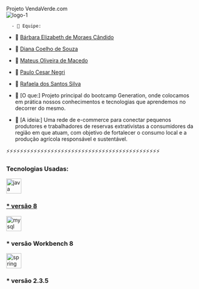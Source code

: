  Projeto VendaVerde.com  
 ![logo-1](https://user-images.githubusercontent.com/52088299/100032314-7a1e7600-2dd6-11eb-925b-e473b3a75868.png)





      - 👯 Equipe: 
- 🤝 <a href="https://github.com/BarbaraEMCandido"  target="_blank">Bárbara Elizabeth de Moraes Cândido</a>
- 🤝 <a href="https://github.com/coelhodiana"  target="_blank">Diana Coelho de Souza</a>
- 🤝 <a href="https://github.com/mastruzz"  target="_blank">Mateus Oliveira de Macedo</a>
- 🤝 <a href="https://github.com/PauloNegri"  target="_blank">Paulo Cesar Negri</a> 
- 🤝 <a href="https://github.com/Rafyy2102i"  target="_blank">Rafaela dos Santos Silva</a>



- 📝 [O que:] Projeto principal do bootcamp Generation, onde colocamos em prática nossos conhecimentos e tecnologias que aprendemos no decorrer do mesmo.

- 📝 [A ideia:] Uma rede de e-commerce para conectar pequenos produtores e trabalhadores de reservas extrativistas a consumidores da região em que atuam, com objetivo de fortalecer o consumo local e a produção agrícola responsável e sustentável.

⚡⚡⚡⚡⚡⚡⚡⚡⚡⚡⚡⚡⚡⚡⚡⚡⚡⚡⚡⚡⚡⚡⚡⚡⚡⚡⚡⚡⚡⚡⚡⚡⚡⚡⚡⚡⚡⚡⚡⚡⚡⚡⚡⚡⚡

<h3 align="left">Tecnologias Usadas: </h3>

<p align="left">

<a href="https://www.java.com" target="_blank"> <img src="https://devicons.github.io/devicon/devicon.git/icons/java/java-original-wordmark.svg" alt="java" width="40" height="40"/>
<h3>* versão 8 </h3>      
</a> <a href="https://www.mysql.com/" target="_blank"> <img src="https://devicons.github.io/devicon/devicon.git/icons/mysql/mysql-original-wordmark.svg" alt="mysql" width="40" height="40"/> </a><h3>* versão Workbench 8 </h3>
<a href="https://spring.io/" target="_blank"> <img src="https://www.vectorlogo.zone/logos/springio/springio-icon.svg" alt="spring" width="40" height="40"/> </a><h3>* versão 2.3.5 </h3> </p>
